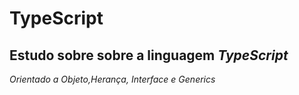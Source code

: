 # TypeScript 
## Estudo sobre sobre a  linguagem _TypeScript_ 
 _Orientado a Objeto,Herança, Interface e Generics_ 

